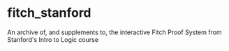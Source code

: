 # fitch_stanford
An archive of, and supplements to, the interactive Fitch Proof System from Stanford's Intro to Logic course
